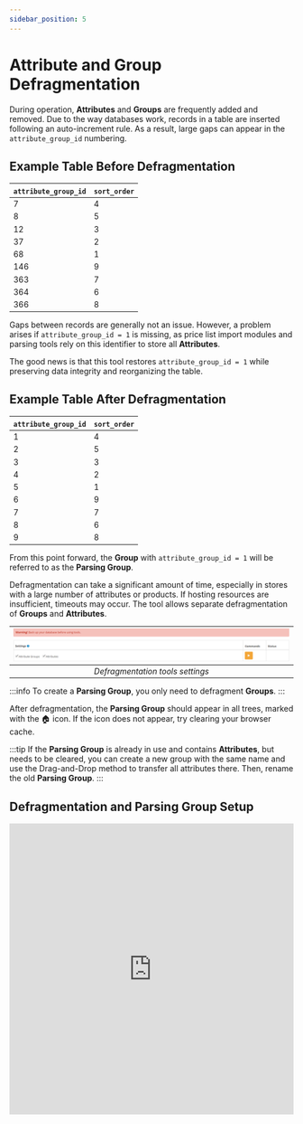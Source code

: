 ```yaml
---
sidebar_position: 5
---
```


# Attribute and Group Defragmentation

During operation, **Attributes** and **Groups** are frequently added and removed. Due to the way databases work, records in a table are inserted following an auto-increment rule. As a result, large gaps can appear in the `attribute_group_id` numbering.

## Example Table Before Defragmentation

| `attribute_group_id` | `sort_order` |
|----------------------|-------------|
| 7  | 4  |
| 8  | 5  |
| 12  | 3  |
| 37  | 2  |
| 68  | 1  |
| 146 | 9  |
| 363 | 7  |
| 364 | 6  |
| 366 | 8  |

Gaps between records are generally not an issue. However, a problem arises if `attribute_group_id = 1` is missing, as price list import modules and parsing tools rely on this identifier to store all **Attributes**.

The good news is that this tool restores `attribute_group_id = 1` while preserving data integrity and reorganizing the table.

## Example Table After Defragmentation

| `attribute_group_id` | `sort_order` |
|----------------------|-------------|
| 1  | 4  |
| 2  | 5  |
| 3  | 3  |
| 4  | 2  |
| 5  | 1  |
| 6  | 9  |
| 7  | 7  |
| 8  | 6  |
| 9  | 8  |

From this point forward, the **Group** with `attribute_group_id = 1` will be referred to as the **Parsing Group**.

Defragmentation can take a significant amount of time, especially in stores with a large number of attributes or products. If hosting resources are insufficient, timeouts may occur. The tool allows separate defragmentation of **Groups** and **Attributes**.

| ![Defragmentation](/img/tutorial/defrag.png) |
|:--:|
| *Defragmentation tools settings* |

:::info
To create a **Parsing Group**, you only need to defragment **Groups**.
:::

After defragmentation, the **Parsing Group** should appear in all trees, marked with the 🏠 icon. If the icon does not appear, try clearing your browser cache.

:::tip
If the **Parsing Group** is already in use and contains **Attributes**, but needs to be cleared, you can create a new group with the same name and use the Drag-and-Drop method to transfer all attributes there. Then, rename the old **Parsing Group**.
:::

## Defragmentation and Parsing Group Setup

<iframe width="100%" height="515" src="https://www.youtube.com/embed/8OcO_4L7iBU" title="YouTube video player" frameborder="0" allow="accelerometer; autoplay; clipboard-write; encrypted-media; gyroscope; picture-in-picture" allowfullscreen></iframe>
